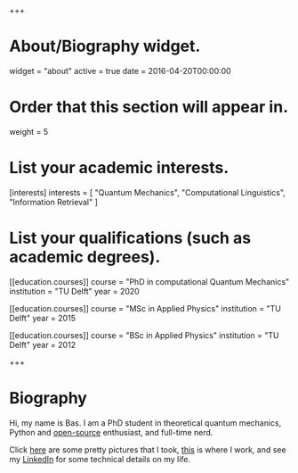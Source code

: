 +++
# About/Biography widget.
widget = "about"
active = true
date = 2016-04-20T00:00:00

# Order that this section will appear in.
weight = 5

# List your academic interests.
[interests]
  interests = [
    "Quantum Mechanics",
    "Computational Linguistics",
    "Information Retrieval"
  ]

# List your qualifications (such as academic degrees).
[[education.courses]]
  course = "PhD in computational Quantum Mechanics"
  institution = "TU Delft"
  year = 2020

[[education.courses]]
  course = "MSc in Applied Physics"
  institution = "TU Delft"
  year = 2015

[[education.courses]]
  course = "BSc in Applied Physics"
  institution = "TU Delft"
  year = 2012
 
+++

# Biography


Hi, my name is Bas. I am a PhD student in theoretical quantum mechanics, Python and [open-source](https://github.com/basnijholt) enthusiast, and full-time nerd.

Click [here](https://500px.com/basnijholt) are some pretty pictures that I took, [this](http://quantumtinkerer.tudelft.nl/) is where I work, and see my [LinkedIn](https://www.linkedin.com/in/basnijholt) for some technical details on my life.

